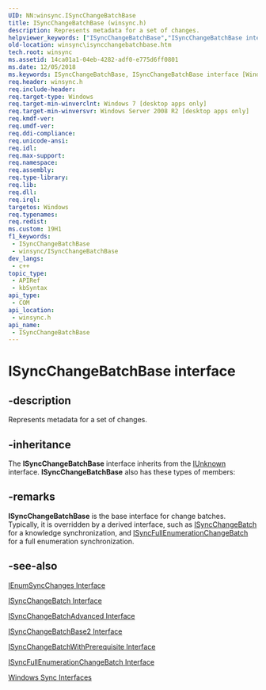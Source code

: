 ```yaml
---
UID: NN:winsync.ISyncChangeBatchBase
title: ISyncChangeBatchBase (winsync.h)
description: Represents metadata for a set of changes.
helpviewer_keywords: ["ISyncChangeBatchBase","ISyncChangeBatchBase interface [Windows Sync]","ISyncChangeBatchBase interface [Windows Sync]","described","winsync.isyncchangebatchbase","winsync/ISyncChangeBatchBase"]
old-location: winsync\isyncchangebatchbase.htm
tech.root: winsync
ms.assetid: 14ca01a1-04eb-4282-adf0-e775d6ff0801
ms.date: 12/05/2018
ms.keywords: ISyncChangeBatchBase, ISyncChangeBatchBase interface [Windows Sync], ISyncChangeBatchBase interface [Windows Sync],described, winsync.isyncchangebatchbase, winsync/ISyncChangeBatchBase
req.header: winsync.h
req.include-header: 
req.target-type: Windows
req.target-min-winverclnt: Windows 7 [desktop apps only]
req.target-min-winversvr: Windows Server 2008 R2 [desktop apps only]
req.kmdf-ver: 
req.umdf-ver: 
req.ddi-compliance: 
req.unicode-ansi: 
req.idl: 
req.max-support: 
req.namespace: 
req.assembly: 
req.type-library: 
req.lib: 
req.dll: 
req.irql: 
targetos: Windows
req.typenames: 
req.redist: 
ms.custom: 19H1
f1_keywords:
 - ISyncChangeBatchBase
 - winsync/ISyncChangeBatchBase
dev_langs:
 - c++
topic_type:
 - APIRef
 - kbSyntax
api_type:
 - COM
api_location:
 - winsync.h
api_name:
 - ISyncChangeBatchBase
---
```


# ISyncChangeBatchBase interface


## -description

Represents metadata for a set of changes.

## -inheritance

The <b>ISyncChangeBatchBase</b> interface inherits from the <a href="/windows/desktop/api/unknwn/nn-unknwn-iunknown">IUnknown</a> interface. <b>ISyncChangeBatchBase</b> also has these types of members:

## -remarks

<b>ISyncChangeBatchBase</b> is the base interface for change batches. Typically, it is overridden by a derived interface, such as <a href="/previous-versions/windows/desktop/api/winsync/nn-winsync-isyncchangebatch">ISyncChangeBatch</a> for a knowledge synchronization, and <a href="/previous-versions/windows/desktop/api/winsync/nn-winsync-isyncfullenumerationchangebatch">ISyncFullEnumerationChangeBatch</a> for a full enumeration synchronization.

## -see-also

<a href="/previous-versions/windows/desktop/api/winsync/nn-winsync-ienumsyncchanges">IEnumSyncChanges Interface</a>



<a href="/previous-versions/windows/desktop/api/winsync/nn-winsync-isyncchangebatch">ISyncChangeBatch Interface</a>



<a href="/previous-versions/windows/desktop/api/winsync/nn-winsync-isyncchangebatchadvanced">ISyncChangeBatchAdvanced Interface</a>



<a href="/previous-versions/windows/desktop/api/winsync/nn-winsync-isyncchangebatchbase2">ISyncChangeBatchBase2 Interface</a>



<a href="/previous-versions/windows/desktop/api/winsync/nn-winsync-isyncchangebatchwithprerequisite">ISyncChangeBatchWithPrerequisite Interface</a>



<a href="/previous-versions/windows/desktop/api/winsync/nn-winsync-isyncfullenumerationchangebatch">ISyncFullEnumerationChangeBatch Interface</a>



<a href="/previous-versions/windows/desktop/winsync/windows-sync-interfaces">Windows Sync Interfaces</a>
